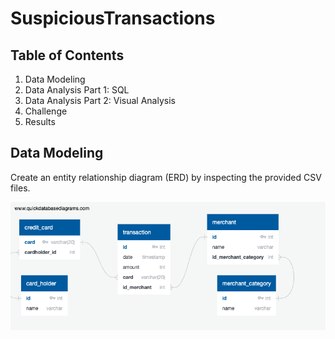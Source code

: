# SuspiciousTransactions

## Table of Contents
1. Data Modeling
2. Data Analysis Part 1: SQL
3. Data Analysis Part 2: Visual Analysis
4. Challenge
5. Results

## Data Modeling

Create an entity relationship diagram (ERD) by inspecting the provided CSV files.

  ![](images/ERD.png)
